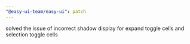 ```yaml
---
"@easy-ui-team/easy-ui": patch
---
```


solved the issue of incorrect shadow display for expand toggle cells and selection toggle cells
